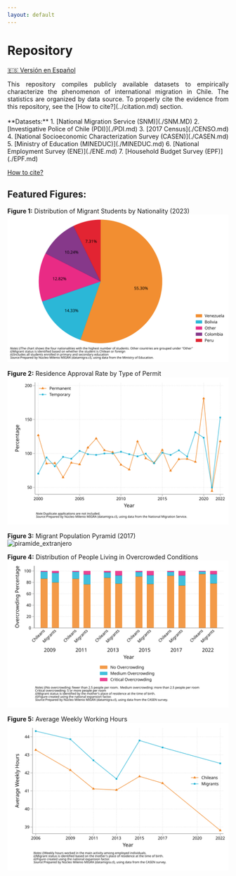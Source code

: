 ```yaml
---
layout: default
---
```


# Repository

[🇪🇸 Versión en Español](../index.html)

<div style="text-align: justify;">
This repository compiles publicly available datasets to empirically characterize the phenomenon of international migration in Chile. The statistics are organized by data source. To properly cite the evidence from this repository, see the [How to cite?](../citation.md) section.
</div>

<br>
**Datasets:**
1. [National Migration Service (SNM)](./SNM.MD)
2. [Investigative Police of Chile (PDI)](./PDI.md)
3. [2017 Census](./CENSO.md)
4. [National Socioeconomic Characterization Survey (CASEN)](./CASEN.md)
5. [Ministry of Education (MINEDUC)](./MINEDUC.md)
6. [National Employment Survey (ENE)](./ENE.md)
7. [Household Budget Survey (EPF)](./EPF.md)

[How to cite?](../citation.md)

## Featured Figures:

**Figure 1:** Distribution of Migrant Students by Nationality (2023)  
![image](https://raw.githubusercontent.com/NucleoMIGRA/migra/9e54219e13a373051a26042a8e0adbfbabe4aace/eng_md/index/figures_svg/figura_1.svg)

**Figure 2:** Residence Approval Rate by Type of Permit  
![image](https://raw.githubusercontent.com/NucleoMIGRA/migra/9e54219e13a373051a26042a8e0adbfbabe4aace/eng_md/index/figures_svg/figura_2.svg)

**Figure 3:** Migrant Population Pyramid (2017)  
![piramide_extranjero]()

**Figure 4:** Distribution of People Living in Overcrowded Conditions  
![fig_3](https://raw.githubusercontent.com/NucleoMIGRA/migra/9e54219e13a373051a26042a8e0adbfbabe4aace/eng_md/index/figures_svg/figura_4.svg)

**Figure 5:** Average Weekly Working Hours  
![image](https://raw.githubusercontent.com/NucleoMIGRA/migra/9e54219e13a373051a26042a8e0adbfbabe4aace/eng_md/index/figures_svg/figura_5.svg)
